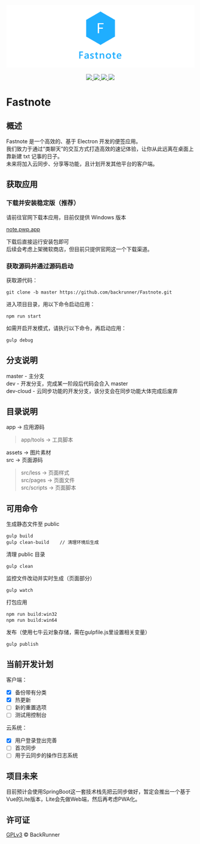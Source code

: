 <p align="center">
    <img src="https://raw.githubusercontent.com/backrunner/Fastnote/master/Readme.header.png"></img>
</p>
<p align="center">
    <a href="https://github.com/backrunner/Fastnote/releases">
        <img src="https://img.shields.io/github/v/tag/backrunner/Fastnote?label=version&style=flat-square"></img>
    </a>
    <a href="https://github.com/backrunner/Fastnote/commits/master">
        <img src="https://img.shields.io/github/last-commit/backrunner/Fastnote?style=flat-square"></img>
    </a>
    <a href="https://github.com/backrunner/Fastnote/commits/master">
        <img src="https://img.shields.io/github/commits-since/backrunner/Fastnote/0.3.10?style=flat-square"></img>
    </a>
    <a href="https://github.com/backrunner/Fastnote/blob/master/LICENSE">
        <img src="https://img.shields.io/github/license/backrunner/Fastnote?style=flat-square"></img>
    </a>
</p>

# Fastnote

## 概述

Fastnote 是一个高效的、基于 Electron 开发的便签应用。  
我们致力于通过“类聊天”的交互方式打造高效的速记体验，让你从此远离在桌面上靠新建 txt 记事的日子。  
未来将加入云同步、分享等功能，且计划开发其他平台的客户端。

## 获取应用

### 下载并安装稳定版（推荐）

请前往官网下载本应用，目前仅提供 Windows 版本  

[note.pwp.app](https://note.pwp.app)  

下载后直接运行安装包即可  
后续会考虑上架微软商店，但目前只提供官网这一个下载渠道。

### 获取源码并通过源码启动

获取源代码：

```shell
git clone -b master https://github.com/backrunner/Fastnote.git
```

进入项目目录，用以下命令启动应用：

```shell
npm run start
```

如需开启开发模式，请执行以下命令，再启动应用：

```javascript
gulp debug
```

## 分支说明

master - 主分支  
dev - 开发分支，完成某一阶段后代码会合入 master  
dev-cloud - 云同步功能的开发分支，该分支会在同步功能大体完成后废弃

## 目录说明

app     ->  应用源码  
> app/tools   ->  工具脚本

assets  ->  图片素材  
src     ->  页面源码  
> src/less    ->  页面样式  
> src/pages   ->  页面文件  
> src/scripts ->  页面脚本  

## 可用命令

生成静态文件至 public

```shell
gulp build
gulp clean-build    // 清理环境后生成
```

清理 public 目录

```shell
gulp clean
```

监控文件改动并实时生成（页面部分）

```shell
gulp watch
```

打包应用

```shell
npm run build:win32
npm run build:win64
```

发布（使用七牛云对象存储，需在gulpfile.js里设置相关变量）

```shell
gulp publish
```

## 当前开发计划

客户端：

- [x] 备份带有分类
- [x] 热更新
- [ ] 新的重置选项
- [ ] 测试用控制台

云系统：

- [x] 用户登录登出完善
- [ ] 首次同步
- [ ] 用于云同步的操作日志系统

## 项目未来

目前预计会使用SpringBoot这一套技术栈先把云同步做好，暂定会推出一个基于Vue的Lite版本，Lite会先做Web端，然后再考虑PWA化。

## 许可证

[GPLv3](https://github.com/backrunner/Fastnote/blob/master/LICENSE) © BackRunner
